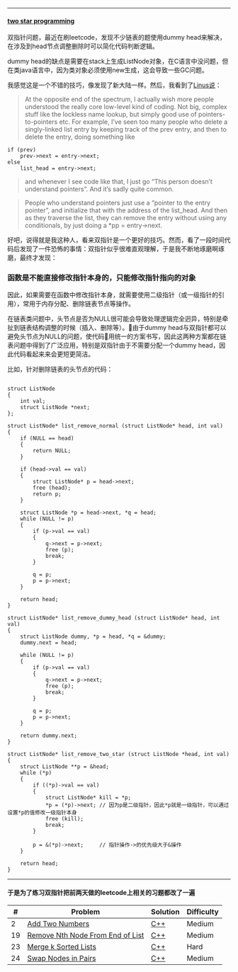 
----
#### [two star programming](http://wordaligned.org/articles/two-star-programming)

双指针问题，最近在刷leetcode，发现不少链表的题使用dummy head来解决，在涉及到head节点调整删除时可以简化代码判断逻辑。

dummy head的缺点是需要在stack上生成ListNode对象，在C语言中没问题，但在类java语言中，因为类对象必须使用new生成，这会导致一些GC问题。

我感觉这是一个不错的技巧，像发现了新大陆一样。然后，我看到了[Linus说](https://meta.slashdot.org/story/12/10/11/0030249/linus-torvalds-answers-your-questions)：

>At the opposite end of the spectrum, I actually wish more people understood the really core low-level kind of coding. Not big, complex stuff like the lockless name lookup, but simply good use of pointers-to-pointers etc. For example, I’ve seen too many people who delete a singly-linked list entry by keeping track of the prev entry, and then to delete the entry, doing something like

    if (prev)
        prev->next = entry->next;
    else
        list_head = entry->next;

>and whenever I see code like that, I just go “This person doesn’t understand pointers”. And it’s sadly quite common.

>People who understand pointers just use a “pointer to the entry pointer”, and initialize that with the address of the list_head. And then as they traverse the list, they can remove the entry without using any conditionals, by just doing a *pp = entry->next.

好吧，说得就是我这种人，看来双指针是一个更好的技巧。然而，看了一段时间代码后发现了一件恐怖的事情：双指针似乎很难直观理解，于是我不断地琢磨啊琢磨，最终才发现：


### 函数是不能直接修改指针本身的，只能修改指针指向的对象

因此，如果需要在函数中修改指针本身，就需要使用二级指针（或一级指针的引用），常用于内存分配、删除链表节点等操作。

在链表类问题中，头节点是否为NULL很可能会导致处理逻辑完全迥异，特别是牵扯到链表结构调整的时候（插入、删除等）。由于dummy head与双指针都可以避免头节点为NULL的问题，使代码用统一的方案书写，因此这两种方案都在链表问题中得到了广泛应用，特别是双指针由于不需要分配一个dummy head，因此代码看起来来会更短更简洁。

比如，针对删除链表的头节点的代码：

```

struct ListNode
{
    int val;
    struct ListNode *next;
};

struct ListNode* list_remove_normal (struct ListNode* head, int val)
{
    if (NULL == head)
    {
        return NULL;
    }

    if (head->val == val)
    {
        struct ListNode* p = head->next;
        free (head);
        return p;
    }

    struct ListNode *p = head->next, *q = head;
    while (NULL != p)
    {
        if (p->val == val)
        {
            q->next = p->next;
            free (p);
            break;
        }

        q = p;
        p = p->next;
    }

    return head;
}

struct ListNode* list_remove_dummy_head (struct ListNode* head, int val)
{
    struct ListNode dummy, *p = head, *q = &dummy;
    dummy.next = head;

    while (NULL != p)
    {
        if (p->val == val)
        {
            q->next = p->next;
            free (p);
            break;
        }

        q = p;
        p = p->next;
    }

    return dummy.next;
}

struct ListNode* list_remove_two_star (struct ListNode *head, int val)
{
    struct ListNode **p = &head;
    while (*p)
    {
        if ((*p)->val == val)
        {
            struct ListNode* kill = *p;
            *p = (*p)->next; // 因为p是二级指针，因此*p就是一级指针，可以通过设置*p的值修改一级指针本身
            free (kill);
            break;
        }

        p = &(*p)->next;     // 指针操作->的优先级大于&操作
    }

    return head;
}

```

----
#### 于是为了练习双指针把前两天做的leetcode上相关的习题都改了一遍

|#   |Problem    |Solution   |Difficulty	
--- |---        |---        |---
|2	    | [Add Two Numbers](https://leetcode.com/problems/add-two-numbers) | [C++](https://github.com/lixianmin/leetcode/tree/master/algorithms/add-two-numbers) | Medium |
|19     | [Remove Nth Node From End of List](https://github.com/lixianmin/leetcode/tree/master/algorithms/remove-nth-node-from-end-of-list) | [C++](https://github.com/lixianmin/leetcode/tree/master/algorithms/remove-nth-node-from-end-of-list) | Medium |
|23	  | [Merge k Sorted Lists](https://leetcode.com/problems/merge-k-sorted-lists/)  | [C++](https://github.com/lixianmin/leetcode/tree/master/algorithms/merge-k-sorted-lists) | Hard |
|24	  | [Swap Nodes in Pairs](https://leetcode.com/problems/swap-nodes-in-pairs/) | [C++](https://github.com/lixianmin/leetcode/tree/master/algorithms/swap-nodes-in-pairs) | Medium |
